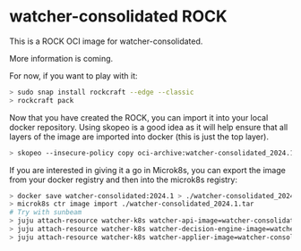 # watcher-consolidated ROCK

This is a ROCK OCI image for watcher-consolidated.

More information is coming.

For now, if you want to play with it:

```bash
> sudo snap install rockcraft --edge --classic
> rockcraft pack
```

Now that you have created the ROCK, you can import it into
your local docker repository. Using skopeo is a good idea as
it will help ensure that all layers of the image are imported
into docker (this is just the top layer).

```bash
> skopeo --insecure-policy copy oci-archive:watcher-consolidated_2024.1_amd64.rock docker-daemon:watcher-consolidated:2024.1
```

If you are interested in giving it a go in Microk8s, you can
export the image from your docker registry and then into the
microk8s registry:

```bash
> docker save watcher-consolidated:2024.1 > ./watcher-consolidated_2024.1.tar
> microk8s ctr image import ./watcher-consolidated_2024.1.tar
# Try with sunbeam
> juju attach-resource watcher-k8s watcher-api-image=watcher-consolidated:2024.1
> juju attach-resource watcher-k8s watcher-decision-engine-image=watcher-consolidated:2024.1
> juju attach-resource watcher-k8s watcher-applier-image=watcher-consolidated:2024.1
```
